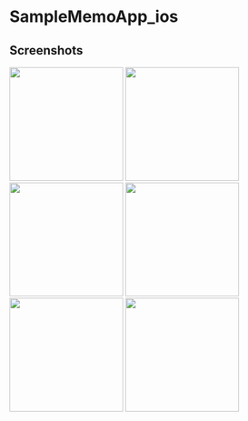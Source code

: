 # SampleMemoApp_ios

Screenshots
-----------

<div>
<img width="200" src="https://user-images.githubusercontent.com/30828236/53938482-c6ea8680-40f3-11e9-89b5-305da4e160b9.png">
<img width="200" src="https://user-images.githubusercontent.com/30828236/53938510-d8cc2980-40f3-11e9-8ecc-f672818618cb.png">
<img width="200" src="https://user-images.githubusercontent.com/30828236/53938540-ed102680-40f3-11e9-8f48-ae6cd77866ec.png">
<img width="200" src="https://user-images.githubusercontent.com/30828236/53938544-ef728080-40f3-11e9-842c-0fd565efb1c8.png">
<img width="200" src="https://user-images.githubusercontent.com/30828236/53938546-f13c4400-40f3-11e9-9b06-8e45ada7046b.png">
<img width="200" src="https://user-images.githubusercontent.com/30828236/53938597-1466f380-40f4-11e9-8897-c74c29039190.png">
</div>
